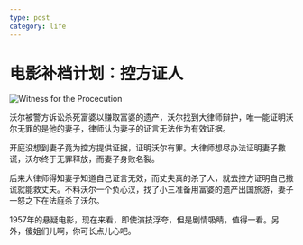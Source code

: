 ```yaml
---
type: post
category: life
---
```

# 电影补档计划：控方证人

![Witness for the Procecution](https://img3.doubanio.com/view/photo/l/public/p2573117270.webp)

沃尔被警方诉讼杀死富婆以赚取富婆的遗产，沃尔找到大律师辩护，唯一能证明沃尔无罪的是他的妻子，律师认为妻子的证言无法作为有效证据。

开庭没想到妻子竟为控方提供证据，证明沃尔有罪。大律师想尽办法证明妻子撒谎，沃尔终于无罪释放，而妻子身败名裂。

后来大律师得知妻子知道自己证言无效，而丈夫真的杀了人，就去控方证明自己撒谎就能救丈夫。不料沃尔一个负心汉，找了小三准备用富婆的遗产出国旅游，妻子一怒之下在法庭杀了沃尔。

1957年的悬疑电影，现在来看，即使演技浮夸，但是剧情吸睛，值得一看。另外，傻姐们儿啊，你可长点儿心吧。